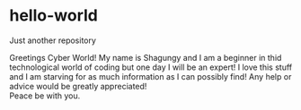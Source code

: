 # hello-world
Just another repository

Greetings Cyber World! My name is Shagungy and I am a beginner in thid technological world of coding but one day I will be an expert! I love this stuff and I am starving for as much information as I can possibly find! Any help or advice would be greatly appreciated!  
Peace be with you.
